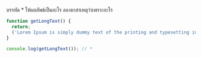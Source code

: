 บรรทัด \* ให้ผลลัพธ์เป็นอะไร ลองหาสาเหตุว่าเพราะอะไร

```js
function getLongText() {
  return;
  ('Lorem Ipsum is simply dummy text of the printing and typesetting industry.');
}

console.log(getLongText()); // *
```
